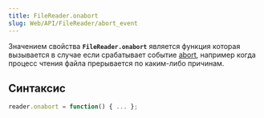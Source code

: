 ```yaml
---
title: FileReader.onabort
slug: Web/API/FileReader/abort_event
---
```


Значением свойства **`FileReader.onabort`** является функция которая вызывается в случае если срабатывает событие [abort](/ru/docs/Web/Events/abort), например когда процесс чтения файла прерывается по каким-либо причинам.

## Синтаксис

```js
reader.onabort = function() { ... };
```
